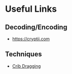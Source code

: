 # Useful Links

## Decoding/Encoding
* https://cryptii.com

## Techniques
* [Crib Dragging](http://samwho.co.uk/blog/2015/07/18/toying-with-cryptography-crib-dragging)
